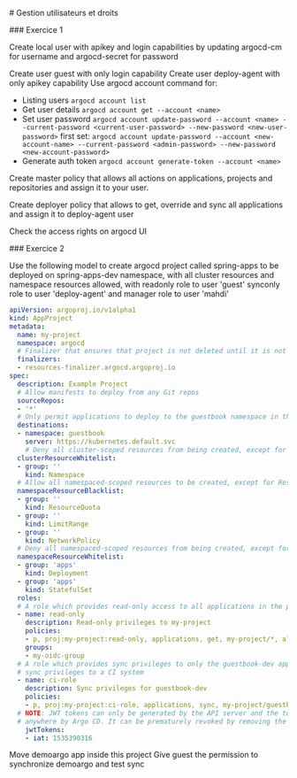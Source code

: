 # Gestion utilisateurs et droits

### Exercice 1

Create local user with apikey and login capabilities by updating argocd-cm for username and argocd-secret for password

Create user guest with only login capability
Create user deploy-agent with only apikey capability
Use argocd account command for:
- Listing users 
    `argocd account list`
- Get user details
    `argocd account get --account <name>`
- Set user password
    `argocd account update-password --account <name> --current-password <current-user-password> --new-password <new-user-password>`
    first set:
    `argocd account update-password --account <new-account-name> --current-password <admin-password> --new-password <new-account-password>`
- Generate auth token
    `argocd account generate-token --account <name>`

Create master policy that allows all actions on applications, projects and repositories and assign it to your user.

Create deployer policy that allows to get, override and sync all applications and assign it to deploy-agent user

Check the access rights on argocd UI

### Exercice 2

Use the following model to create argocd project called spring-apps to be deployed on
spring-apps-dev namespace, with all cluster resources and namespace resources allowed,
with readonly role to user 'guest' synconly role to user 'deploy-agent' and manager role to
user 'mahdi'

```yaml
apiVersion: argoproj.io/v1alpha1
kind: AppProject
metadata:
  name: my-project
  namespace: argocd
  # Finalizer that ensures that project is not deleted until it is not referenced by any application
  finalizers:
  - resources-finalizer.argocd.argoproj.io
spec:
  description: Example Project
  # Allow manifests to deploy from any Git repos
  sourceRepos:
  - '*'
  # Only permit applications to deploy to the guestbook namespace in the same cluster
  destinations:
  - namespace: guestbook
    server: https://kubernetes.default.svc
    # Deny all cluster-scoped resources from being created, except for Namespace
  clusterResourceWhitelist:
  - group: ''
    kind: Namespace
  # Allow all namespaced-scoped resources to be created, except for ResourceQuota, LimitRange, NetworkPolicy
  namespaceResourceBlacklist:
  - group: ''
    kind: ResourceQuota
  - group: ''
    kind: LimitRange
  - group: ''
    kind: NetworkPolicy
  # Deny all namespaced-scoped resources from being created, except for Deployment and StatefulSet
  namespaceResourceWhitelist:
  - group: 'apps'
    kind: Deployment
  - group: 'apps'
    kind: StatefulSet
  roles:
  # A role which provides read-only access to all applications in the project
  - name: read-only
    description: Read-only privileges to my-project
    policies:
    - p, proj:my-project:read-only, applications, get, my-project/*, allow
    groups:
    - my-oidc-group
  # A role which provides sync privileges to only the guestbook-dev application, e.g. to provide
  # sync privileges to a CI system
  - name: ci-role
    description: Sync privileges for guestbook-dev
    policies:
    - p, proj:my-project:ci-role, applications, sync, my-project/guestbook-dev, allow
  # NOTE: JWT tokens can only be generated by the API server and the token is not persisted
  # anywhere by Argo CD. It can be prematurely revoked by removing the entry from this list.
    jwtTokens:
    - iat: 1535390316
```

Move demoargo app inside this project
Give guest the permission to synchronize demoargo and test sync
